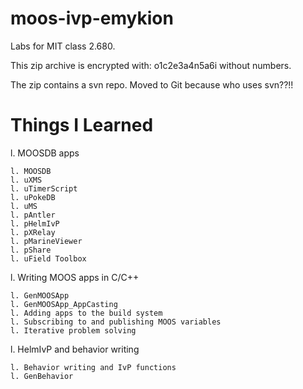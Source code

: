 # moos-ivp-emykion
Labs for MIT class 2.680.

This zip archive is encrypted with: o1c2e3a4n5a6i without numbers.

The zip contains a svn repo. Moved to Git because who uses svn??!!

# Things I Learned

l. MOOSDB apps

	l. MOOSDB
	l. uXMS
	l. uTimerScript
	l. uPokeDB
	l. uMS
	l. pAntler
	l. pHelmIvP
	l. pXRelay
	l. pMarineViewer
	l. pShare
	l. uField Toolbox

l. Writing MOOS apps in C/C++

	l. GenMOOSApp
	l. GenMOOSApp_AppCasting 
	l. Adding apps to the build system
	l. Subscribing to and publishing MOOS variables
	l. Iterative problem solving

l. HelmIvP and behavior writing
	
	l. Behavior writing and IvP functions
	l. GenBehavior
